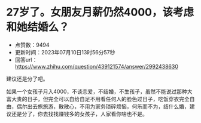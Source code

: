 # 27岁了。女朋友月薪仍然4000，该考虑和她结婚么？
- 点赞数：9494
- 更新时间：2023年07月10日13时56分57秒
- 回答url：https://www.zhihu.com/question/439121574/answer/2992438630
<body>
 <p data-pid="XBp5GS7a">建议还是分了吧。</p>
 <p data-pid="xkIb_8za">如果一个女孩子月入4000，不谈恋爱，不结婚，不生孩子，虽然不能说过那种大富大贵的日子，但完全可以自给自足不用看任何人的脸色过日子，吃饭穿衣完全自由，偶尔出去旅旅游，散散心，不用为家务琐碎烦恼，何乐而不为，结什么婚，建议还是分了，你去找找赚钱多的女孩子，人家看你啥也不是。</p>
</body>